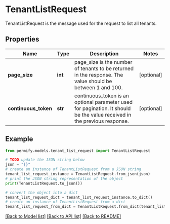 # TenantListRequest

TenantListRequest is the message used for the request to list all tenants.

## Properties

Name | Type | Description | Notes
------------ | ------------- | ------------- | -------------
**page_size** | **int** | page_size is the number of tenants to be returned in the response. The value should be between 1 and 100. | [optional] 
**continuous_token** | **str** | continuous_token is an optional parameter used for pagination. It should be the value received in the previous response. | [optional] 

## Example

```python
from permify.models.tenant_list_request import TenantListRequest

# TODO update the JSON string below
json = "{}"
# create an instance of TenantListRequest from a JSON string
tenant_list_request_instance = TenantListRequest.from_json(json)
# print the JSON string representation of the object
print(TenantListRequest.to_json())

# convert the object into a dict
tenant_list_request_dict = tenant_list_request_instance.to_dict()
# create an instance of TenantListRequest from a dict
tenant_list_request_from_dict = TenantListRequest.from_dict(tenant_list_request_dict)
```
[[Back to Model list]](../README.md#documentation-for-models) [[Back to API list]](../README.md#documentation-for-api-endpoints) [[Back to README]](../README.md)



